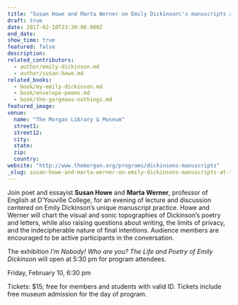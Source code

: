 ```yaml
---
title: "Susan Howe and Marta Werner on Emily Dickinson\'s manuscripts at the Morgan Library & Museum"
draft: true
date: 2017-02-10T23:30:00.000Z
end_date:
show_time: true
featured: false
description:
related_contributors:
  - author/emily-dickinson.md
  - author/susan-howe.md
related_books:
  - book/my-emily-dickinson.md
  - book/envelope-poems.md
  - book/the-gorgeous-nothings.md
featured_image: 
venue:
  name: "The Morgan Library & Museum"
  street1:
  street12:
  city:
  state:
  zip:
  country:
website: "http://www.themorgan.org/programs/dickinsons-manuscripts"
_slug: susan-howe-and-marta-werner-on-emily-dickinsons-manuscripts-at-the-morgan-library-museum
---
```


Join poet and essayist **Susan Howe** and **Marta Werner**, professor of English at D’Youville College, for an evening of lecture and discussion centered on Emily Dickinson’s unique manuscript practice. Howe and Werner will chart the visual and sonic topographies of Dickinson’s poetry and letters, while also raising questions about writing, the limits of privacy, and the indecipherable nature of final intentions. Audience members are encouraged to be active participants in the conversation.

The exhibition _I’m Nobody! Who are you? The Life and Poetry of Emily Dickinson_ will open at 5:30 pm for program attendees.

Friday, February 10, 6:30 pm

Tickets: $15; free for members and students with valid ID. Tickets include free museum admission for the day of program.

